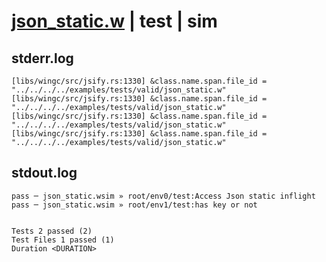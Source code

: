 # [json_static.w](../../../../../examples/tests/valid/json_static.w) | test | sim

## stderr.log
```log
[libs/wingc/src/jsify.rs:1330] &class.name.span.file_id = "../../../../examples/tests/valid/json_static.w"
[libs/wingc/src/jsify.rs:1330] &class.name.span.file_id = "../../../../examples/tests/valid/json_static.w"
[libs/wingc/src/jsify.rs:1330] &class.name.span.file_id = "../../../../examples/tests/valid/json_static.w"
[libs/wingc/src/jsify.rs:1330] &class.name.span.file_id = "../../../../examples/tests/valid/json_static.w"
```

## stdout.log
```log
pass ─ json_static.wsim » root/env0/test:Access Json static inflight
pass ─ json_static.wsim » root/env1/test:has key or not             
 
 
Tests 2 passed (2)
Test Files 1 passed (1)
Duration <DURATION>
```

